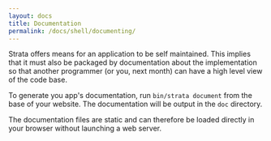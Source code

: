 ```yaml
---
layout: docs
title: Documentation
permalink: /docs/shell/documenting/
---
```


Strata offers means for an application to be self maintained. This implies that it must also be packaged by documentation about the implementation so that another programmer (or you, next month) can have a high level view of the code base.

To generate you app's documentation, run `bin/strata document` from the base of your website. The documentation will be output in the `doc` directory.

The documentation files are static and can therefore be loaded directly in your browser without launching a web server.
